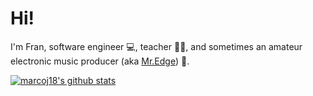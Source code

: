 # Hi!

I'm Fran, software engineer :computer:, teacher :man_teacher:, and sometimes an amateur electronic music producer (aka [Mr.Edge](https://soundcloud.com/misteredge)) :musical_keyboard:.

<a href="https://github.com/marcoj18">
	<img align="center" src="https://github-readme-stats.vercel.app/api?username=marcoj18&show_icons=true&include_all_commits=true&theme=dracula&hide_border=true" alt="marcoj18's github stats" />
</a>
